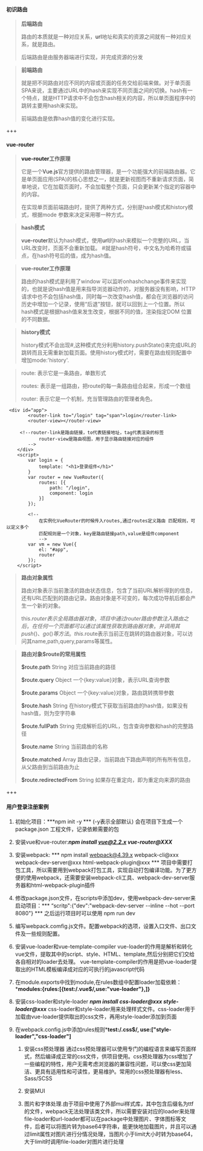 #### 初识路由

> **后端路由**
>
> 路由的本质就是一种对应关系，<a>url</a>地址和真实的资源之间就有一种对应关系，就是路由。
>
> 后端路由是由服务器端进行实现，并完成资源的分发

> **前端路由**
>
> 就是把不同路由对应不同的内容或页面的任务交给前端来做。对于单页面SPA来说，主要通过URL中的hash来实现不同页面之间的切换。hash有一个特点，就是HTTP请求中不会包含hash相关的内容，所以单页面程序中的跳转主要用hash来实现。
>
> 前端路由是依靠hash值的变化进行实现。	



+++

#### vue-router

> **<a>vue-router</a>工作原理**
>
> 它是一个<a>Vue.js</a>官方提供的路由管理器，是一个功能强大的前端路由器。它是单页面应用(SPA)的核心思想之一，就是更新视图而不重新请求页面，简单地说，它在加载页面时，不会加载整个页面，只会更新某个指定的容器中的内容。
>
> 在实现单页面前端路由时，提供了两种方式，分别是hash模式和history模式，根据mode 参数来决定采用哪一种方式。

> **hash模式**
>
> <a>vue-router</a>默认为hash模式，使用<a>url</a>的hash来模拟一个完整的URL，当URL改变时，页面不会重新加载。 #就是hash符号，中文名为哈希符或锚点，在hash符号后的值，成为hash值。

> **vue-router工作原理**
>
> 路由的hash模式是利用了window 可以监听onhashchange事件来实现的，也就是说hash值是用来指导浏览器动作的，对服务器没有影响，HTTP请求中也不会包括hash值，同时每一次改变hash值，都会在浏览器的访问历史中增加一个记录，使用“后退"按钮，就可以回到上一个位置。所以hash模式是根据hash值来发生改变，根据不同的值，渲染指定DOM 位置的不同数据。

> **history模式**
>
> history模式不会出现#,这种模式充分利用history.pushState()来完成URL的跳转而且无需重新加载页面。使用history模式时，需要在路由规则配置中增加mode:'history'.

> route:	表示它是一条路由，单数形式
>
> routes:	表示是一组路由，把route的每一条路由组合起来，形成一个数组
>
> router:	表示它是一个机制，充当管理路由的管理者角色。

```vue
 <div id="app">
        <router-link to="/login" tag="span">login</router-link>
        <router-view></router-view>
     
     <!--router-link是路由链接，to代表链接地址，tag代表渲染的标签
			router-view是路由视图，用于显示路由链接对应的组件
		-->
    </div>
    <script>
        var login = {
            template: "<h1>登录组件</h1>"
        }
        var router = new VueRouter({
            routes: [{
                path: "/login",
                component: login
            }]
        });
        
        <!--
            在实例化VueRouter的时候传入routes,通过routes定义路由 匹配规则，可以定义多个
            匹配规则是一个对象，key是路由链接path,value是组件component
            -->
        var vm = new Vue({
            el: "#app",
            router
        });
    </script>
```

> **路由对象属性**
>
> 路由对象表示当前激活的路由状态信息，包含了当前URL解析得到的信息，还有URL匹配到的路由记录。路由对象是不可变的，每次成功导航后都会产生一个新的对象。
>
>  
>
> this.$router表示全局路由器对象，项目中通过router路由参数注入路由之后，在任何一个页面都可以通过该属性获取到路由器对象，并调用其push()、go()等方法。this.$route表示当前正在跳转的路由器对象，可以访问其name,path,query,params等属性。



> **路由对象$route的常用属性**
>
> <a>$route.path</a>  String  对应当前路由的路径
>
> <a>$route.query</a>  Object  一个{key:value}对象，表示URL查询参数
>
> <a>$route.params</a> Object 一个{key:value}对象，路由跳转携带参数
>
> <a>$route.hash</a>  String 在history模式下获取当前路由的hash值，如果没有hash值，则为空字符串
>
> <a>$route.fullPath</a> String 完成解析后的URL，包含查询参数和hash的完整路径
>
> <a>$route.name</a> String 当前路由的名称
>
> <a>$route.matched</a> Array 路由记录，当前路由下路由声明的所有所有信息，从父路由到当前路由为止
>
> <a>$route.redirectedFrom</a> String  如果存在重定向，即为重定向来源的路由



+++

#### 用户登录注册案例

1. 初始化项目：***npm init -y *** (-y表示全部默认)  会在项目下生成一个<a>package.json</a> 工程文件，记录依赖需要的包

2. 安装vue和vue-router:***npm install vue@2.2.x vue-router@XXX***

3. 安装webpack: *** npm install webpack@4.39.x webpack-cli@xxx webpack-dev-server@xxx html-webpack-plugin@xxx ***   项目中需要打包工具，所以需要用到webpack打包工具，实现自动打包编译功能。为了更方便的使用webpack，还需要安装webpack-cli工具、webpack-dev-server服务器和html-webpack-plugin插件

4. 修改package.json文件，在scripts中添加dev，使用webpack-dev-server来启动项目：*** “scritp":{"dev":"webpack-dev-server --inline --hot --port 8080"}  ***  之后运行项目时可以使用 npm run dev

5. 编写webpack.comfig.js文件。配置webpack的选项，设置入口文件、出口文件及一些规则配置。

6. 安装vue-loader和vue-template-compiler    vue-loader的作用是解析和转化vue文件，提取其中的script、style、HTML、template,然后分别把它们交给各自相对的loader去处理。 vue-template-compiler的作用是把vue-loader提取出的HTML模板编译成对应的可执行的javascript代码

7. 在module.exports中找到module,在rules数组中配置loader加载依赖：***modules:{rules:[{test:/\.vue$/,use:"vue-loader"},]}**

8. 安装css-loader和style-loader  ***npm install css-loader@xxx style-loader@xxx*** css-loader和style-loader用来处理样式文件。css-loader用于加载由vue-loader提供取出的css文件，再用style-loader添加到页面

9. 在webpack.config.js中添加rules规则***test:/\.css$/, use:["style-loader","css-loader"]**

   1. 安装css预处理器  通过css预处理器可以使用专门的编程语言来编写页面样式，然后编译成正常的css文件，供项目使用。css预处理器为css增加了一些编程的特性，用户无需考虑浏览器的兼容性问题，可以使css更加简洁、更具有适用性和可读性，更易维护。常用的css预处理器有less、Sass/SCSS 
   2. 安装MUI

   
   1. 图片和字体处理.由于项目中使用了外部mui样式库，其中包含后缀名为ttf的文件，webpack无法处理该类文件，所以需要安装对应的loader来处理    file-loader和url-loader都可以在package中处理图片、字体图标等文件，后者可以将图片转为base64字符串，能更快地加载图片，并且可以通过limit属性对图片进行分情况处理，当图片小于limit大小时转为base64，大于limit时调用file-loader对图片进行处理

